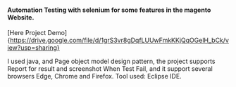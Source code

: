 #### Automation Testing with selenium for some features in the magento Website.

[Here Project Demo]{https://drive.google.com/file/d/1grS3vr8gDqfLUUwFmkKKjQqOGelH_bCk/view?usp=sharing}

I used java, and Page object model design pattern, the project supports Report for result and screenshot When Test Fail, and it support several browsers Edge, Chrome and Firefox.
Tool used: Eclipse IDE.
